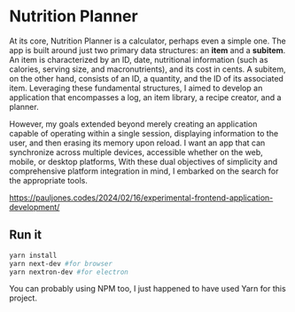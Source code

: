 # Nutrition Planner

At its core, Nutrition Planner is a calculator, perhaps even a simple one. The
app is built around just two primary data structures: an **item** and a
**subitem**. An item is characterized by an ID, date, nutritional information
(such as calories, serving size, and macronutrients), and its cost in cents. A
subitem, on the other hand, consists of an ID, a quantity, and the ID of its
associated item. Leveraging these fundamental structures, I aimed to develop an
application that encompasses a log, an item library, a recipe creator, and a
planner.

However, my goals extended beyond merely creating an application capable of
operating within a single session, displaying information to the user, and then
erasing its memory upon reload. I want an app that can synchronize across
multiple devices, accessible whether on the web, mobile, or desktop platforms,
With these dual objectives of simplicity and comprehensive platform integration
in mind, I embarked on the search for the appropriate tools.

https://pauljones.codes/2024/02/16/experimental-frontend-application-development/

## Run it

```bash
yarn install
yarn next-dev #for browser
yarn nextron-dev #for electron
```

You can probably using NPM too, I just happened to have used Yarn for this project.
